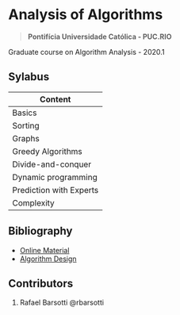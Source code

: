 # Analysis of Algorithms
> **Pontifícia Universidade Católica - PUC.RIO**

Graduate course on Algorithm Analysis - 2020.1

## Sylabus

| Content    |
| ---------- | 
| Basics | 
| Sorting |
| Graphs |
| Greedy Algorithms |
| Divide-and-conquer |
| Dynamic programming |
| Prediction with Experts |
| Complexity |

## Bibliography

- [Online Material](http://www-di.inf.puc-rio.br/~mmolinaro/PAA20-1/)
- [Algorithm Design](https://www.amazon.com/Algorithm-Design-Jon-Kleinberg-ebook/dp/B009TELNKO/ref=sr_1_1?keywords=algorithm+design&qid=1585605000&sr=8-1)

## Contributors
1. Rafael Barsotti  @rbarsotti